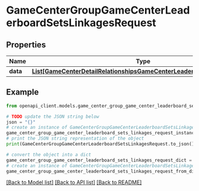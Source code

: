 # GameCenterGroupGameCenterLeaderboardSetsLinkagesRequest


## Properties

Name | Type | Description | Notes
------------ | ------------- | ------------- | -------------
**data** | [**List[GameCenterDetailRelationshipsGameCenterLeaderboardSetsDataInner]**](GameCenterDetailRelationshipsGameCenterLeaderboardSetsDataInner.md) |  | 

## Example

```python
from openapi_client.models.game_center_group_game_center_leaderboard_sets_linkages_request import GameCenterGroupGameCenterLeaderboardSetsLinkagesRequest

# TODO update the JSON string below
json = "{}"
# create an instance of GameCenterGroupGameCenterLeaderboardSetsLinkagesRequest from a JSON string
game_center_group_game_center_leaderboard_sets_linkages_request_instance = GameCenterGroupGameCenterLeaderboardSetsLinkagesRequest.from_json(json)
# print the JSON string representation of the object
print(GameCenterGroupGameCenterLeaderboardSetsLinkagesRequest.to_json())

# convert the object into a dict
game_center_group_game_center_leaderboard_sets_linkages_request_dict = game_center_group_game_center_leaderboard_sets_linkages_request_instance.to_dict()
# create an instance of GameCenterGroupGameCenterLeaderboardSetsLinkagesRequest from a dict
game_center_group_game_center_leaderboard_sets_linkages_request_from_dict = GameCenterGroupGameCenterLeaderboardSetsLinkagesRequest.from_dict(game_center_group_game_center_leaderboard_sets_linkages_request_dict)
```
[[Back to Model list]](../README.md#documentation-for-models) [[Back to API list]](../README.md#documentation-for-api-endpoints) [[Back to README]](../README.md)


